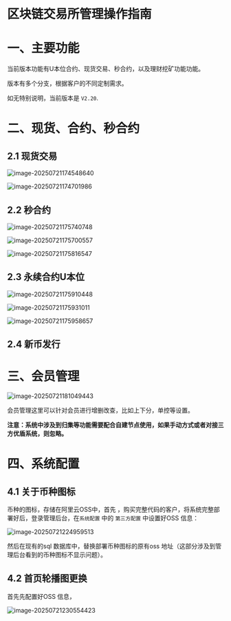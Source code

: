 # 区块链交易所管理操作指南



# 一、主要功能

当前版本功能有U本位合约、现货交易、秒合约，以及理财挖矿功能功能。

版本有多个分支，根据客户的不同定制需求。

如无特别说明，当前版本是 `V2.20`.



# 二、现货、合约、秒合约



## 2.1 现货交易

![image-20250721174548640](images/image-20250721174548640.png)

![image-20250721174701986](images/image-20250721174701986.png)



## 2.2 秒合约

![image-20250721175740748](images/image-20250721175740748.png)



![image-20250721175700557](images/image-20250721175700557.png)

![image-20250721175816547](images/image-20250721175816547.png)



## 2.3 永续合约U本位

![image-20250721175910448](images/image-20250721175910448.png)



![image-20250721175931011](images/image-20250721175931011.png)

![image-20250721175958657](images/image-20250721175958657.png)



## 2.4 新币发行





# 三、会员管理

![image-20250721181049443](images/image-20250721181049443.png)

会员管理这里可以针对会员进行增删改查，比如上下分，单控等设置。

**注意：系统中涉及到归集等功能需要配合自建节点使用，如果手动方式或者对接三方优盾系统，则忽略。**





# 四、系统配置

## 4.1 关于币种图标

币种的图标，存储在阿里云OSS中，首先 ，购买完整代码的客户，将系统完整部署好后，登录管理后台，在`系统配置` 中的 `第三方配置` 中设置好OSS 信息：

![image-20250721224959513](images/image-20250721224959513.png)

然后在现有的sql 数据库中，替换部署币种图标的原有oss 地址（这部分涉及到管理后台看到的币种图标不显示问题）。



## 4.2 首页轮播图更换

首先先配置好OSS 信息，

![image-20250721230554423](images/image-20250721230554423.png)

